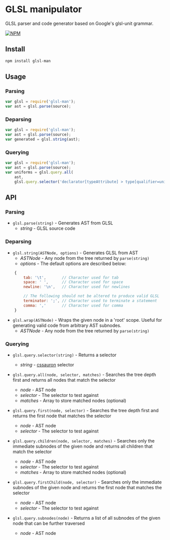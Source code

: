 # GLSL manipulator
GLSL parser and code generator based on Google's glsl-unit grammar.

[![NPM](https://nodei.co/npm/glsl-man.png?downloads=true&downloadRank=true&stars=true)](https://nodei.co/npm/glsl-man/)

## Install

```sh
npm install glsl-man
```

## Usage

### Parsing

```javascript
var glsl = require('glsl-man');
var ast = glsl.parse(source);
```

### Deparsing

```javascript
var glsl = require('glsl-man');
var ast = glsl.parse(source);
var generated = glsl.string(ast);
```

### Querying

```javascript
var glsl = require('glsl-man');
var ast = glsl.parse(source);
var uniforms = glsl.query.all(
	ast,
	glsl.query.selector('declarator[typeAttribute] > type[qualifier=uniform]'));
```

## API

### Parsing

* `glsl.parse(string)` - Generates AST from GLSL
  - *string* - GLSL source code


### Deparsing

* `glsl.string(ASTNode, options)` - Generates GLSL from AST
  - *ASTNode* - Any node from the tree returned by `parse(string)`
  - *options* - The default options are described below:
```javascript
	{
		tab: '\t',       // Character used for tab
		space: ' ',      // Character used for space
		newline: '\n',   // Character used for newlines

		// The following should not be altered to produce valid GLSL
		terminator: ';', // Character used to terminate a statement
		comma: ','       // Character used for comma
	}
```


* `glsl.wrap(ASTNode)` - Wraps the given node in a 'root' scope. Useful for
  generating valid code from arbitrary AST subnodes.
  - *ASTNode* - Any node from the tree returned by `parse(string)`


### Querying

* `glsl.query.selector(string)` - Returns a selector
  - *string* - [cssauron](https://github.com/chrisdickinson/cssauron) selector


* `glsl.query.all(node, selector, matches)` - Searches the tree depth first and returns all nodes that match the selector
  - *node* - AST node
  - *selector* - The selector to test against
  - *matches* - Array to store matched nodes (optional)


* `glsl.query.first(node, selector)` - Searches the tree depth first and returns the first node that matches the selector
  - *node* - AST node
  - *selector* - The selector to test against


* `glsl.query.children(node, selector, matches)` - Searches only the immediate subnodes of the given node and returns all children that match the selector
  - *node* - AST node
  - *selector* - The selector to test against
  - *matches* - Array to store matched nodes (optional)


* `glsl.query.firstChild(node, selector)` - Searches only the immediate subnodes of the given node and returns the first node that matches the selector
  - *node* - AST node
  - *selector* - The selector to test against


* `glsl.query.subnodes(node)` - Returns a list of all subnodes of the given node that can be further traversed
  - *node* - AST node
